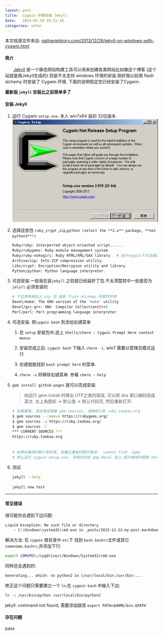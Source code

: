 ```yaml
---
layout: post
title:  Cygwin 环境安装 Jekyll
date:   2014-03-29 19:21:10
categories: other
---
```


本文档源文件来自: [nathanielstory.com/2013/12/28/jekyll-on-windows-with-cygwin.html](http://nathanielstory.com/2013/12/28/jekyll-on-windows-with-cygwin.html)


#### 简介

&nbsp;&nbsp;&nbsp;&nbsp;&nbsp;&nbsp;&nbsp;[Jekyll] 是一个静态网站构建工具可以用来创建各类网站比如像这个博客 (这个站就是用Jekyll生成的).但是不太支持 windows 环境的安装.刚好我以前用 flash alchemy 时安装了 Cygwin 环境. 下面的说明假定您已经安装了Cygwin.


**最新版 `jekyll` 安装比之前简单多了**


<!-- more -->

#### 安装 Jekyll

 1. 运行 Cygwin `setup.exe`. 本人 win7x64 装的 32位版本.
	![setup cygwin](/assets/img/cygwin-setup.png) 

 2. 选择这些包 `ruby` ,`crypt` ,`zip`,`python (select the **2.x** package, **not python3**!)`  

	```bash
	Ruby/ruby: Interperted object-oriented script......
	Ruby/rubygems: Ruby module management system
	Ruby/ruby-nokogiri: Ruby HTML/XML/SAX library	# 由于cygwin下无法通过编译这个库 1.6.6.2
	Archive/zip: Info-ZIP compression utility.
	Libs/crypt: Encryption/Decrypion utility and library
	Python/python: Python language interpreter. 
	```

 3. 可选安装.一些我在装`jekyll` 之前就已经装好了包.不太清楚其中一些是否为 `jelyll` 必须安装的

	```bash
	# 下边清单再加上 zip 包 就是 flash alchemy 所需的环境
	Devel/make: The GNU version of the 'make' utility
	Devel/gcc-g++: GNU  Compiler Collection(C++)
	Perl/perl: Perl programming language interpreter
	```
 
 4. 可选安装. 把`cygwin bash` 到添加右键菜单

	1. 在 `setup` 安装包中,选上 `Shells/chere : Cygwin Prompt Here context menus`
	 
	2. 安装完成之后. `cygwin bash` 下输入 `chere -i`. win7 需要以管理员模式运行
	
	3. 右键就能找到 `bash prompt here` 的菜单.
	
	4. `chere -u` 将移除右键菜单. 参看 `chere --help`

 5. `gem install github-pages` 就可以完成安装.

	> 如运行 gem install 时弹出 UTF之类的错误, 可以把 dos 窗口编码改成 英文.
	> 左上角图标 -> 默认值 -> 默认代码页, 然后重新打开.

	```bash
	# 如果被墙, 添加淘宝镜像 gem sources, 请确保只有 ruby.taobao.org
	$ gem sources --remove https://rubygems.org/
	$ gem sources -a https://ruby.taobao.org/
	$ gem sources -l
	*** CURRENT SOURCES ***
	https://ruby.taobao.org


	# 如果在编译时缺少某些库, 如最近重装时提示错误:  cannot find -lgmp
	# 那么运行 cygwin-setup.exe, 将相应的如 gmp-devel 选上,因为编译时需要 devel 后缀的库
	```


 6. 测试
 
	```bash
	jekyll --help
	
	jekyll new test
	```

<hr class="gh" />


#### 常见错误

很可能你会遇到下边问题:


```bash
Liquid Exception: No such file or directory
	- C:\Windows\system32\cmd.exe in _posts/2013-12-22-my-post.markdown
```

解决方法: 在 `cygwin` 根目录中 `etc`下 找到 `bash.bashrc`文件或其它 `somename.bashrc`,并添加下行:

```bash
export COMSPEC=/cygdrive/c/Windows/System32/cmd.exe
```

同样还会遇到的:

```bash
Generating... which: no python2 in (/usr/local/bin:/usr/bin:...
```

修正这个问题只需要建立一个 `ln`.在 `cygwin bash` 中输入下边:

```bash
ln -s /usr/bin/python /usr/local/bin/python2
```

jekyll: command not found, 需要添加路径 `export PATH=$HOME/bin:$PATH`


[Jekyll]:http://jekyllrb.com/


#### 存在问题

pass